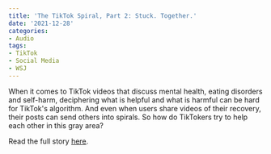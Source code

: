 ```yaml
---
title: 'The TikTok Spiral, Part 2: Stuck. Together.'
date: '2021-12-28'
categories:
- Audio
tags:
- TikTok
- Social Media
- WSJ
---
```

When it comes to TikTok videos that discuss mental health, eating disorders and self-harm, deciphering what is helpful and what is harmful can be hard for TikTok's algorithm. And even when users share videos of their recovery, their posts can send others into spirals. So how do TikTokers try to help each other in this gray area?

Read the full story [here](https://www.wsj.com/podcasts/tech-news-briefing/the-tiktok-spiral-part-2-stuck-together/a578831c-ee9f-4ff8-9509-1dfc5b111e1f).